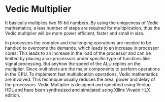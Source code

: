 # Vedic Multiplier
It basically multiplies two 16-bit numbers. By using the uniqueness of Vedic mathematics, a less number of steps are required for multiplication, thus the Vedic multiplier will be more power efficient, faster and small in size.

In processors the complex and challenging operations are needed to be handled to overcome the demands, which leads to an increase in processor cores. This leads to an increase in the load of the processor and can be limited by placing a co-processors under specific type of functions like signal processing. But anyhow the speed of the ALU replies on the multiplier. Since multipliers are the major components to perform operations in the CPU. To implement fast multiplication operations, Vedic mathematics are involved. This technique usually reduces the area, power and delay of the processors. Vedic Multiplier is designed and specified using Verilog HDL and have been synthesized and simulated using Xilinx Vivado HLX edition.
